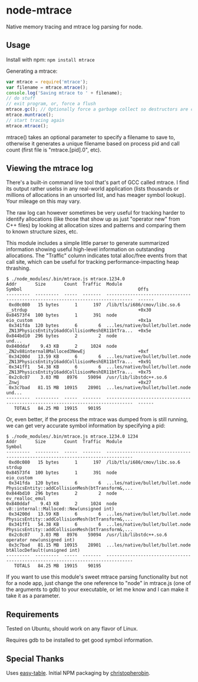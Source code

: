 # node-mtrace

Native memory tracing and mtrace log parsing for node.

## Usage

Install with npm:
```npm install mtrace```

Generating a mtrace:

``` javascript
var mtrace = require('mtrace');
var filename = mtrace.mtrace();
console.log('Saving mtrace to ' + filename);
// do stuff
// exit program, or, force a flush
mtrace.gc(); // Optionally force a garbage collect so destructors are called
mtrace.muntrace();
// start tracing again
mtrace.mtrace();
```

mtrace() takes an optional parameter to specify a filename to save to, otherwise
it generates a unique filename based on process pid and call count (first file
is "mtrace.[pid].0", etc).

## Viewing the mtrace log

There's a built-in command line tool that's part of GCC called mtrace.  I find
its output rather uselss in any real-world application (lists thousands or
millions of allocations in an unsorted list, and has meager symbol lookup).
Your mileage on this may vary.

The raw log can however sometimes be very useful for tracking harder to
identify allocations (like those that show up as just "operator new" from C++
files) by looking at allocation sizes and patterns and comparing them to known
structure sizes, etc.

This module includes a simple little parser to generate summarized information
showing useful high-level information on outstanding allocations.  The
"Traffic" column indicates total alloc/free events from that call site, which
can be useful for tracking performance-impacting heap thrashing.

```
$ ./node_modules/.bin/mtrace.js mtrace.1234.0
Addr       Size       Count  Traffic  Module                            Symbol                                            Offs
---------  ---------  -----  -------  --------------------------------  ------------------------------------------------  ------
 0xd0c080   15 bytes      1      197  /lib/tls/i686/cmov/libc.so.6      __strdup                                          +0x30
0x84573f4  100 bytes      1      391  node                              eio_custom                                        +0x1a
 0x341fda  120 bytes      6        6  ...les/native/bullet/bullet.node  _ZN13PhysicsEntity16addCollisionMeshER11btTra...  +0x5e
0x844bd10  296 bytes      2        2  node                                                                                und...
0x840ddaf    9.43 KB      2     1024  node                              _ZN2v88internal8Malloced3NewEj                    +0xf
 0x34200d   13.59 KB      6        6  ...les/native/bullet/bullet.node  _ZN13PhysicsEntity16addCollisionMeshER11btTra...  +0x91
 0x341ff1   54.38 KB      6        6  ...les/native/bullet/bullet.node  _ZN13PhysicsEntity16addCollisionMeshER11btTra...  +0x75
 0x2c8c07    3.03 MB   8976    59094  /usr/lib/libstdc++.so.6           _Znwj                                             +0x27
 0x3c7bad   81.15 MB  10915    28901  ...les/native/bullet/bullet.node                                                    und...
---------  ---------  -----  -------  --------------------------------  ------------------------------------------------  ------
   TOTALS   84.25 MB  19915    90195
```

Or, even better, if the process the mtrace was dumped from is still running, we
can get very accurate symbol information by specifying a pid:

```
$ ./node_modules/.bin/mtrace.js mtrace.1234.0 1234
Addr       Size       Count  Traffic  Module                            Symbol
---------  ---------  -----  -------  --------------------------------  ------------------------------------------------
 0xd0c080   15 bytes      1      197  /lib/tls/i686/cmov/libc.so.6      strdup
0x84573f4  100 bytes      1      391  node                              eio_custom
 0x341fda  120 bytes      6        6  ...les/native/bullet/bullet.node  PhysicsEntity::addCollisionMesh(btTransform&,...
0x844bd10  296 bytes      2        2  node                              ev_realloc_emul
0x840ddaf    9.43 KB      2     1024  node                              v8::internal::Malloced::New(unsigned int)
 0x34200d   13.59 KB      6        6  ...les/native/bullet/bullet.node  PhysicsEntity::addCollisionMesh(btTransform&,...
 0x341ff1   54.38 KB      6        6  ...les/native/bullet/bullet.node  PhysicsEntity::addCollisionMesh(btTransform&,...
 0x2c8c07    3.03 MB   8976    59094  /usr/lib/libstdc++.so.6           operator new(unsigned int)
 0x3c7bad   81.15 MB  10915    28901  ...les/native/bullet/bullet.node  btAllocDefault(unsigned int)
---------  ---------  -----  -------  --------------------------------  ------------------------------------------------
   TOTALS   84.25 MB  19915    90195
```

If you want to use this module's sweet mtrace parsing functionality but not for
a node app, just change the one reference to "node" in mtrace.js (one of the
arguments to gdb) to your executable, or let me know and I can make it take it
as a parameter.

## Requirements

Tested on Ubuntu, should work on any flavor of Linux.

Requires gdb to be installed to get good symbol information.

## Special Thanks

Uses [easy-table](https://github.com/eldargab/easy-table).
Initial NPM packaging by [christopherobin](https://github.com/christopherobin).
